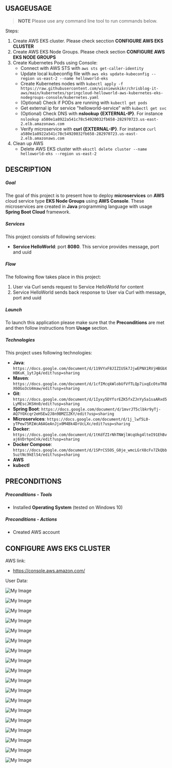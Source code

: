 USAGEUSAGE
-----

> **NOTE** Please use any command line tool to run commands below.

Steps:
1. Create AWS EKS cluster. Please check secction **CONFIGURE AWS EKS CLUSTER**
1. Create AWS EKS Node Groups. Please check section **CONFIGURE AWS EKS NODE GROUPS**
1. Create Kubernetes Pods using Console:
    * Connect with AWS STS with `aws sts get-caller-identity`
    * Update local kubeconfig file with `aws eks update-kubeconfig --region us-east-2 --name helloworld-eks`
    * Create Kubernetes nodes with `kubectl apply -f https://raw.githubusercontent.com/wisniewskikr/chrisblog-it-aws/main/kubernetes/springcloud-helloworld-aws-kubernetes-eks-nodegroups-console/kubernetes.yaml`
    * (Optional) Check if PODs are running with `kubectl get pods`
    * Get external ip for service "helloworld-service" with `kubectl get svc`
    * (Optional) Check DNS with **nslookup {EXTERNAL-IP}**. For instance `nslookup a580e1a8922a541c78c54920032fb658-282970723.us-east-2.elb.amazonaws.com`
    * Verify microservice with **curl {EXTERNAL-IP}**. For instance `curl a580e1a8922a541c78c54920032fb658-282970723.us-east-2.elb.amazonaws.com`
1. Clean up AWS
     * Delete AWS EKS cluster with `eksctl delete cluster --name helloworld-eks --region us-east-2`


DESCRIPTION
-----------

##### Goal
The goal of this project is to present how to deploy **microservices** on **AWS** cloud service type **EKS Node Groups** using **AWS Console**. These microservices are created in **Java** programming language with usage **Spring Boot Cloud** framework. 

##### Services
This project consists of following services:
* **Service HelloWorld**: port **8080**. This service provides message, port and uuid

##### Flow
The following flow takes place in this project:
1. User via Curl sends request to Service HelloWorld for content
1. Service HelloWorld sends back response to User via Curl with message, port and uuid

##### Launch
To launch this application please make sure that the **Preconditions** are met and then follow instructions from **Usage** section.

##### Technologies
This project uses following technologies:
* **Java**: `https://docs.google.com/document/d/119VYxF8JIZIUSk7JjwEPNX1RVjHBGbXHBKuK_1ytJg4/edit?usp=sharing`
* **Maven**: `https://docs.google.com/document/d/1cfIMcqkWlobUfVfTLQp7ixqEcOtoTR8X6OGo3cU4maw/edit?usp=sharing`
* **Git**: `https://docs.google.com/document/d/1Iyxy5DYfsrEZK5fxZJnYy5a1saARxd5LyMEscJKSHn0/edit?usp=sharing`
* **Spring Boot**: `https://docs.google.com/document/d/1mvrJT5clbkr9yTj-AQ7YOXcqr2eHSEw2J8n9BMZIZKY/edit?usp=sharing`
* **Microservices**: `https://docs.google.com/document/d/1j_lwf5L0-yTPew75RIWcA6AGeAnJjx0M4Bk4DrUcLXc/edit?usp=sharing`
* **Docker**: `https://docs.google.com/document/d/1tKdfZIrNhTNWjlWcqUkg4lteI91EhBvaj6VDrhpnCnk/edit?usp=sharing`
* **Docker Compose**: `https://docs.google.com/document/d/1SPrCS5OS_G0je_wmcLGrX8cFv7ZkQbb5uztNc9kElS4/edit?usp=sharing`
* **AWS**
* **kubectl**


PRECONDITIONS
-------------

##### Preconditions - Tools
* Installed **Operating System** (tested on Windows 10)


##### Preconditions - Actions
* Created AWS account 


CONFIGURE AWS EKS CLUSTER
-------------------------

AWS link:
* https://console.aws.amazon.com/

User Data:

![My Image](readme-images/eks-cluster-01.png)

![My Image](readme-images/eks-cluster-02.png)

![My Image](readme-images/eks-cluster-03.png)

![My Image](readme-images/eks-cluster-04.png)

![My Image](readme-images/eks-cluster-05.png)

![My Image](readme-images/eks-cluster-06.png)

![My Image](readme-images/eks-cluster-07.png)

![My Image](readme-images/eks-cluster-08.png)

![My Image](readme-images/eks-cluster-09.png)

![My Image](readme-images/eks-cluster-10.png)

![My Image](readme-images/eks-cluster-11.png)

![My Image](readme-images/eks-cluster-12.png)

![My Image](readme-images/eks-cluster-13.png)

![My Image](readme-images/eks-cluster-14.png)

![My Image](readme-images/eks-cluster-15.png)

![My Image](readme-images/eks-cluster-16.png)

![My Image](readme-images/eks-cluster-17.png)

![My Image](readme-images/eks-cluster-18.png)

